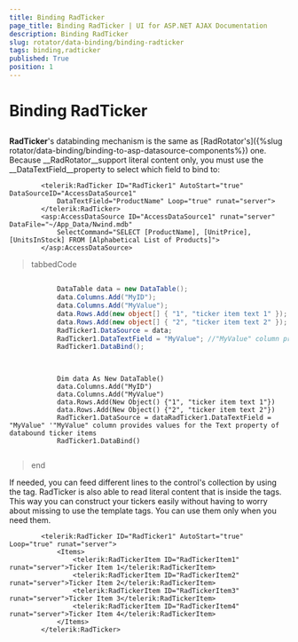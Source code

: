 ```yaml
---
title: Binding RadTicker
page_title: Binding RadTicker | UI for ASP.NET AJAX Documentation
description: Binding RadTicker
slug: rotator/data-binding/binding-radticker
tags: binding,radticker
published: True
position: 1
---
```


# Binding RadTicker



## 

__RadTicker__'s databinding mechanism is the same as [RadRotator's]({%slug rotator/data-binding/binding-to-asp-datasource-components%}) one. Because __RadRotator__support literal content only, you must use the __DataTextField__property to select which field to bind to:



````ASPNET
	    <telerik:RadTicker ID="RadTicker1" AutoStart="true" DataSourceID="AccessDataSource1"
	        DataTextField="ProductName" Loop="true" runat="server">
	    </telerik:RadTicker>
	    <asp:AccessDataSource ID="AccessDataSource1" runat="server" DataFile="~/App_Data/Nwind.mdb"
	        SelectCommand="SELECT [ProductName], [UnitPrice], [UnitsInStock] FROM [Alphabetical List of Products]">
	    </asp:AccessDataSource>
````



>tabbedCode

````C#
	
			DataTable data = new DataTable();
			data.Columns.Add("MyID");
			data.Columns.Add("MyValue");
			data.Rows.Add(new object[] { "1", "ticker item text 1" });
			data.Rows.Add(new object[] { "2", "ticker item text 2" });
			RadTicker1.DataSource = data;
			RadTicker1.DataTextField = "MyValue"; //"MyValue" column provides values for the Text property of databound ticker items
			RadTicker1.DataBind();
	
````
````VB
	
	        Dim data As New DataTable()
	        data.Columns.Add("MyID")
	        data.Columns.Add("MyValue")
	        data.Rows.Add(New Object() {"1", "ticker item text 1"})
	        data.Rows.Add(New Object() {"2", "ticker item text 2"})
	        RadTicker1.DataSource = dataRadTicker1.DataTextField = "MyValue" '"MyValue" column provides values for the Text property of databound ticker items
	        RadTicker1.DataBind()
	
````
>end

If needed, you can feed different lines to the control's <items> collection by using the __<RadTickerItem>__ tag. RadTicker is also able to read literal content that is inside the __<RadTickerItem>__ tags. This way you can construct your tickers easily without having to worry about missing to use the template tags. You can use them only when you need them.

````ASPNET
	    <telerik:RadTicker ID="RadTicker1" AutoStart="true" Loop="true" runat="server">
	        <Items>
	            <telerik:RadTickerItem ID="RadTickerItem1" runat="server">Ticker Item 1</telerik:RadTickerItem>
	            <telerik:RadTickerItem ID="RadTickerItem2" runat="server">Ticker Item 2</telerik:RadTickerItem>
	            <telerik:RadTickerItem ID="RadTickerItem3" runat="server">Ticker Item 3</telerik:RadTickerItem>
	            <telerik:RadTickerItem ID="RadTickerItem4" runat="server">Ticker Item 4</telerik:RadTickerItem>
	        </Items>
	    </telerik:RadTicker>
````


